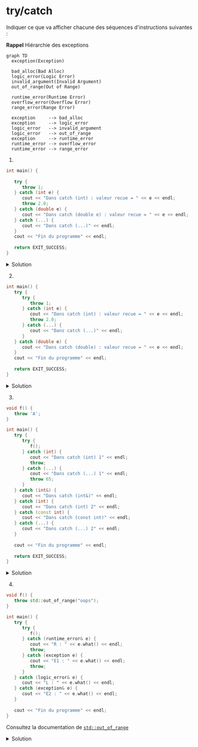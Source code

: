 # try/catch

Indiquer ce que va afficher chacune des séquences d'instructions suivantes : 

**Rappel** Hiérarchie des exceptions

~~~mermaid
graph TD
  exception(Exception)
  
  bad_alloc(Bad Alloc)
  logic_error(Logic Error)
  invalid_argument(Invalid Argument)
  out_of_range(Out of Range)

  runtime_error(Runtime Error)
  overflow_error(Overflow Error)
  range_error(Range Error)

  exception     --> bad_alloc
  exception     --> logic_error
  logic_error   --> invalid_argument
  logic_error   --> out_of_range
  exception     --> runtime_error
  runtime_error --> overflow_error
  runtime_error --> range_error
~~~

1.
~~~cpp
int main() {
   
   try {
      throw 1;
   } catch (int e) {
      cout << "Dans catch (int) : valeur recue = " << e << endl;
      throw 2.0;
   } catch (double e) {
      cout << "Dans catch (double e) : valeur recue = " << e << endl;
   } catch (...) {
      cout << "Dans catch (...)" << endl;
   }
   cout << "Fin du programme" << endl;
   
   return EXIT_SUCCESS;
}
~~~
<details>
<summary>Solution</summary>

Dans catch (int) : valeur recue = 1<br>
terminate called after throwing an instance of 'double'<br>
<br> 
This application has requested the Runtime to terminate it in an unusual way.
Please contact the application's support team for more information.

</details>

2.
~~~cpp
int main() {
   try {
      try {
         throw 1;
      } catch (int e) {
         cout << "Dans catch (int) : valeur recue = " << e << endl;
         throw 2.0;
      } catch (...) {
         cout << "Dans catch (...)" << endl;
      }
   } catch (double e) {
      cout << "Dans catch (double) : valeur recue = " << e << endl;
   }
   cout << "Fin du programme" << endl;
   
   return EXIT_SUCCESS;
}
~~~
<details>
<summary>Solution</summary>

Dans catch (int) : valeur recue = 1<br>
Dans catch (double) : valeur recue = 2<br>
Fin du programme<br>

</details>

3.	
~~~cpp
void f() {
   throw 'A';
}

int main() {
   try {
      try {
         f();
      } catch (int) {
         cout << "Dans catch (int) 1" << endl;
         throw;
      } catch (...) {
         cout << "Dans catch (...) 1" << endl;
         throw 65;  
      }
   } catch (int&) {
      cout << "Dans catch (int&)" << endl;
   } catch (int) {
      cout << "Dans catch (int) 2" << endl;
   } catch (const int) {
      cout << "Dans catch (const int)" << endl;
   } catch (...) {
      cout << "Dans catch (...) 2" << endl;
   }
   
   cout << "Fin du programme" << endl;
   
   return EXIT_SUCCESS;
}
~~~
<details>
<summary>Solution</summary>

Dans catch (...) 1<br>
Dans catch (int&)<br>
Fin du programme<br>

</details>

4. 
~~~cpp
void f() {
   throw std::out_of_range("oops");
}

int main() {
   try {
      try {
         f();
      } catch (runtime_error& e) {
         cout << "R : " << e.what() << endl;
         throw;
      } catch (exception e) {
         cout << "E1 : " << e.what() << endl;
         throw;
      }
   } catch (logic_error& e) {
      cout << "L : " << e.what() << endl;
   } catch (exception& e) {
      cout << "E2 : " << e.what() << endl;
   }
   
   cout << "Fin du programme" << endl;
}
~~~

Consultez la documentation de [`std::out_of_range`](https://en.cppreference.com/w/cpp/error/out_of_range)

<details>
<summary>Solution</summary>
E1 : std::exception<br>
L : oops<br>
Fin du programme<br>
</details>
